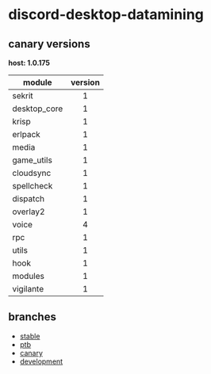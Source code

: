 # discord-desktop-datamining

## canary versions

**host: 1.0.175**

| module | version |
| ------ | :-----: |
| sekrit | 1 |
| desktop_core | 1 |
| krisp | 1 |
| erlpack | 1 |
| media | 1 |
| game_utils | 1 |
| cloudsync | 1 |
| spellcheck | 1 |
| dispatch | 1 |
| overlay2 | 1 |
| voice | 4 |
| rpc | 1 |
| utils | 1 |
| hook | 1 |
| modules | 1 |
| vigilante | 1 |

## branches

- [stable](https://github.com/OpenAsar/discord-desktop-datamining/tree/stable)
- [ptb](https://github.com/OpenAsar/discord-desktop-datamining/tree/ptb)
- [canary](https://github.com/OpenAsar/discord-desktop-datamining/tree/canary)
- [development](https://github.com/OpenAsar/discord-desktop-datamining/tree/development)
